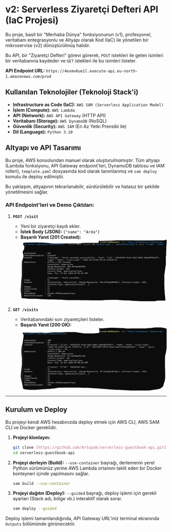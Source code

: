 # v2: Serverless Ziyaretçi Defteri API (IaC Projesi)

Bu proje, basit bir "Merhaba Dünya" fonksiyonunun (v1), profesyonel, veritabanı entegrasyonlu ve Altyapı olarak Kod (IaC) ile yönetilen bir mikroservise (v2) dönüştürülmüş halidir.

Bu API, bir "Ziyaretçi Defteri" görevi görerek, `POST` istekleri ile gelen isimleri bir veritabanına kaydeder ve `GET` istekleri ile bu isimleri listeler.

**API Endpoint URL:** `https://4exmv6ueil.execute-api.eu-north-1.amazonaws.com/prod`

##  Kullanılan Teknolojiler (Teknoloji Stack'i)

* **Infrastructure as Code (IaC):** `AWS SAM (Serverless Application Model)`
* **İşlem (Compute):** `AWS Lambda`
* **API (Network):** `AWS API Gateway` (HTTP API)
* **Veritabanı (Storage):** `AWS DynamoDB` (NoSQL)
* **Güvenlik (Security):** `AWS IAM` (En Az Yetki Prensibi ile)
* **Dil (Language):** `Python 3.10`

##  Altyapı ve API Tasarımı

Bu proje, AWS konsolundan manuel olarak *oluşturulmamıştır*. Tüm altyapı (Lambda fonksiyonu, API Gateway endpoint'leri, DynamoDB tablosu ve IAM rolleri), `template.yaml` dosyasında kod olarak tanımlanmış ve `sam deploy` komutu ile deploy edilmiştir.

Bu yaklaşım, altyapının tekrarlanabilir, sürdürülebilir ve hatasız bir şekilde yönetilmesini sağlar.

### API Endpoint'leri ve Demo Çıktıları:

1.  **`POST /visit`**
    * Yeni bir ziyaretçi kaydı ekler.
    * **İstek Body (JSON):** `{"name": "Arda"}`
    * **Başarılı Yanıt (201 Created):**
        ![POST İstek Başarılı Yanıtı](assets/api-post-success.png)

2.  **`GET /visits`**
    * Veritabanındaki son ziyaretçileri listeler.
    * **Başarılı Yanıt (200 OK):**
        ![GET İstek Başarılı Yanıtı](assets/api-get-visits.png)

---

##  Kurulum ve Deploy

Bu projeyi kendi AWS hesabınızda deploy etmek için AWS CLI, AWS SAM CLI ve Docker gereklidir.

1.  **Projeyi klonlayın:**
    ```bash
    git clone [https://github.com/Artupak/serverless-guestbook-api.git](https://github.com/Artupak/serverless-guestbook-api.git)
    cd serverless-guestbook-api
    ```

2.  **Projeyi derleyin (Build):**
    `--use-container` bayrağı, derlemenin yerel Python sürümünüz yerine AWS Lambda ortamını taklit eden bir Docker konteyneri içinde yapılmasını sağlar.
    ```bash
    sam build --use-container
    ```

3.  **Projeyi dağıtın (Deploy):**
    `--guided` bayrağı, deploy işlemi için gerekli ayarları (Stack adı, bölge vb.) interaktif olarak sorar.
    ```bash
    sam deploy --guided
    ```

Deploy işlemi tamamlandığında, API Gateway URL'iniz terminal ekranında `Outputs` bölümünde görünecektir.
